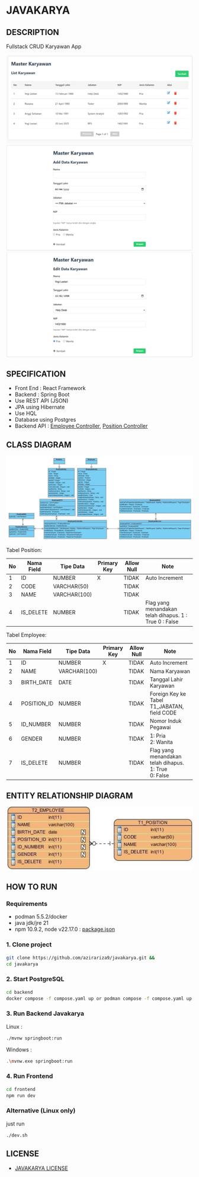 # JAVAKARYA


## DESCRIPTION 

Fullstack CRUD Karyawan App

![alt text](app.png)
![alt text](app_add.png)
![alt text](app_edit.png)

## SPECIFICATION
- Front End : React Framework
- Backend : Spring Boot
- Use REST API (JSON)
- JPA using Hibernate
- Use HQL
- Database using Postgres
- Backend API : [Employee Controller](./frontend/src/services/EmployeeService.js), [Position Controller](./frontend/src/services/PositionService.js)

## CLASS DIAGRAM
![alt text](class_diagram.png)

Tabel Position:

| No | Nama Field  | Tipe Data       | Primary Key | Allow Null | Note                                                          |
|----|-------------|-----------------|-------------|------------|---------------------------------------------------------------|
| 1  | ID          | NUMBER          | X           | TIDAK      | Auto Increment                                               |
| 2  | CODE        | VARCHAR(50)     |             | TIDAK      |                                                              |
| 3  | NAME        | VARCHAR(100)    |             | TIDAK      |                                                              |
| 4  | IS_DELETE   | NUMBER          |             | TIDAK      | Flag yang menandakan telah dihapus. 1 : True 0 : False       |

Tabel Employee:

| No | Nama Field   | Tipe Data       | Primary Key | Allow Null | Note                                                                 |
|----|--------------|-----------------|-------------|------------|----------------------------------------------------------------------|
| 1  | ID           | NUMBER          | X           | TIDAK      | Auto Increment                                                       |
| 2  | NAME         | VARCHAR(100)    |             | TIDAK      | Nama Karyawan                                                        |
| 3  | BIRTH_DATE   | DATE            |             | TIDAK      | Tanggal Lahir Karyawan                                               |
| 4  | POSITION_ID  | NUMBER          |             | TIDAK      | Foreign Key ke Tabel T1_JABATAN, field CODE                          |
| 5  | ID_NUMBER    | NUMBER          |             | TIDAK      | Nomor Induk Pegawai                                                  |
| 6  | GENDER       | NUMBER          |             | TIDAK      | 1: Pria<br>2: Wanita                                                 |
| 7  | IS_DELETE    | NUMBER          |             | TIDAK      | Flag yang menandakan telah dihapus.<br>1: True<br>0: False           |

## ENTITY RELATIONSHIP DIAGRAM
![alt text](erd.png)



## HOW TO RUN
### Requirements
- podman 5.5.2/docker
- java jdk/jre 21
- npm 10.9.2, node v22.17.0 : [package.json](./frontend/package.json)


### 1. Clone project
```sh
git clone https://github.com/azirariza9/javakarya.git &&
cd javakarya
```
### 2. Start PostgreSQL 
```sh
cd backend
docker compose -f compose.yaml up or podman compose -f compose.yaml up
```
### 3. Run Backend Javakarya
Linux : 
```sh
./mvnw springboot:run 
```
Windows :
```sh
.\mvnw.exe springboot:run 
```
### 4. Run Frontend 
```sh
cd frontend
npm run dev
```
### Alternative (Linux only)
just run 
```sh
./dev.sh
```

## LICENSE
- [JAVAKARYA LICENSE](./LICENSE)
